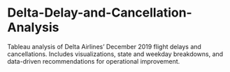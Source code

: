 # Delta-Delay-and-Cancellation-Analysis
Tableau analysis of Delta Airlines’ December 2019 flight delays and cancellations. Includes visualizations, state and weekday breakdowns, and data-driven recommendations for operational improvement.
